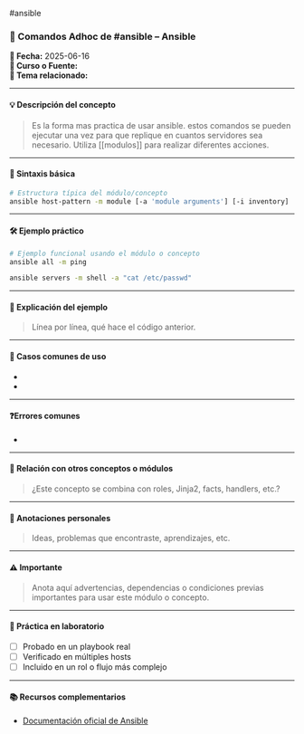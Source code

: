 #ansible



### 🧰 Comandos Adhoc de #ansible – Ansible

**📅 Fecha:** 2025-06-16  
**📘 Curso o Fuente:**  
**📍 Tema relacionado:**  

---

#### 💡 Descripción del concepto  
> Es la forma mas practica de usar ansible. estos comandos se pueden ejecutar una vez para que replique en cuantos servidores sea necesario. Utiliza [[modulos]] para realizar diferentes acciones. 

---

#### 📌 Sintaxis básica  
```bash
# Estructura típica del módulo/concepto
ansible host-pattern -m module [-a 'module arguments'] [-i inventory]
```

---

#### 🛠 Ejemplo práctico  
```bash
# Ejemplo funcional usando el módulo o concepto
ansible all -m ping

ansible servers -m shell -a "cat /etc/passwd"
```

---

#### 🧠 Explicación del ejemplo  
> Línea por línea, qué hace el código anterior.

---

#### 🧪 Casos comunes de uso  
-  
-  

---

#### ❓Errores comunes  
-  

---

#### 🧩 Relación con otros conceptos o módulos  
> ¿Este concepto se combina con roles, Jinja2, facts, handlers, etc.?

---

#### 📝 Anotaciones personales  
> Ideas, problemas que encontraste, aprendizajes, etc.

---

#### ⚠️ Importante
> Anota aquí advertencias, dependencias o condiciones previas importantes para usar este módulo o concepto.

---

#### 🔁 Práctica en laboratorio  
- [ ] Probado en un playbook real  
- [ ] Verificado en múltiples hosts  
- [ ] Incluido en un rol o flujo más complejo  

---

#### 📚 Recursos complementarios  
- [Documentación oficial de Ansible](https://docs.ansible.com/)

